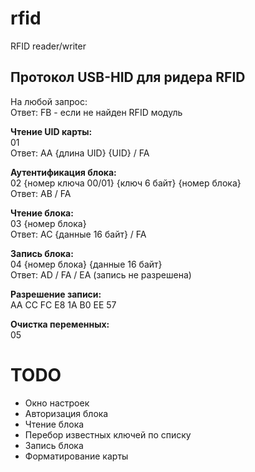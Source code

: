 # rfid
RFID reader/writer

## Протокол USB-HID для ридера RFID

На любой запрос:    
Ответ: FB - если не найден RFID модуль


**Чтение UID карты:**    
01    
Ответ: AA {длина UID} {UID} / FA

**Аутентификация блока:**    
02 {номер ключа 00/01} {ключ 6 байт} {номер блока}    
Ответ: AB / FA

**Чтение блока:**    
03 {номер блока}    
Ответ: AC {данные 16 байт} / FA

**Запись блока:**    
04 {номер блока} {данные 16 байт}    
Ответ: AD / FA / EA (запись не разрешена)

**Разрешение записи:**    
AA CC FC E8 1A B0 EE 57

**Очистка переменных:**    
05

# TODO

* Окно настроек
* Авторизация блока
* Чтение блока
* Перебор известных ключей по списку
* Запись блока
* Форматирование карты
